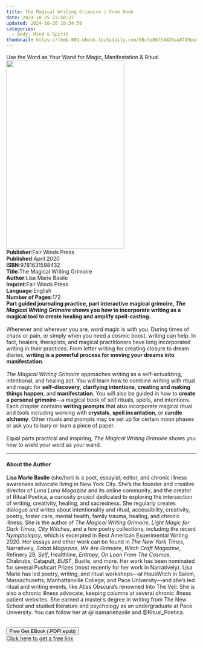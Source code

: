 ```yaml
---
title: The Magical Writing Grimoire | Free Book
date: 2024-10-25 23:50:37
updated: 2024-10-26 10:34:50
categories:
  - Body, Mind & Spirit
thumbnail: https://thmb-001-ebook.techidaily.com/38c3e86f54d26aa8749ea04be8fac5591a4fec440bfae68a2b31efb721e988ed.jpg
---
```

<main id="book-container">
  <div class="flex flex-col">
    <div class="book-brief flex-1 py-6 px-4 sm:p-6 md:py-10 md:px-8">
      <!-- brief-->
      <div class="book-brief-main">
        Use the Word as Your Wand for Magic, Manifestation & Ritual
      </div>
    </div>
    <div
      class="book-meta-info flex-1 grid gap-4 col-start-1 col-end-3 row-start-1 sm:mb-6 sm:grid-cols-4 lg:gap-6 lg:col-start-2 lg:row-end-6 lg:row-span-6 lg:mb-0"
    >
      <div
        class="book-meta-info-left place-content-center mt-4 p-4 text-sm leading-6 col-start-2 col-span-2 dark:text-slate-400"
      >
        <img
          class="w-full h-500 object-cover rounded-lg sm:h-255 sm:col-span-2 lg:col-span-full"
          src="https://img-001-ebook.techidaily.com/59caaf46ae8cd62a8240dc26cc61873c4916443ff7958075449a8bde2981f0ab.jpg"
          alt=""
          width="312"
          height="500"
        />
      </div>
      <div
        class="book-meta-info-right mt-2 col-start-1 row-start-2 col-span-3 self-center"
      >
        <!-- meta data  -->
        <div class="flex flex-col px-4 md:px-8">
          <div class="flex-1">
            <strong>Publisher</strong>:<span class="px-2"
              >Fair Winds Press</span
            >
          </div>
          <div class="flex-1">
            <strong>Published</strong>:<span class="px-2">April 2020</span>
          </div>
          <div class="flex-1">
            <strong>ISBN</strong>:<span class="px-2">9781631598432</span>
          </div>
          <div class="flex-1">
            <strong>Title</strong>:<span class="px-2"
              >The Magical Writing Grimoire</span
            >
          </div>
          <div class="flex-1">
            <strong>Author</strong>:<span class="px-2">Lisa Marie Basile</span>
          </div>
          <div class="flex-1">
            <strong>Imprint</strong>:<span class="px-2">Fair Winds Press</span>
          </div>
          <div class="flex-1">
            <strong>Language</strong>:<span class="px-2">English</span>
          </div>
          <div class="flex-1">
            <strong>Number of Pages</strong>:<span class="px-2">172</span>
          </div>
        </div>
      </div>
    </div>
    <div class="book-description flex-1 py-6 px-4 sm:p-6 md:py-10 md:px-8">
      <div class="book-description-main">
        <div accordion-content="" id="description">
          <b
            >Part guided journaling practice, part interactive magical grimoire,
            <i>The Magical Writing Grimoire</i>&nbsp;shows you how to
            incorporate writing as a magical tool to create healing and amplify
            spell-casting. </b
          ><br /><br />
          Whenever and wherever you are, word magic is with you. During times of
          chaos or pain, or simply when you need a cosmic boost, writing can
          help. In fact, healers, therapists, and magical practitioners have
          long incorporated writing in their practices. From letter writing for
          creating closure to dream diaries,
          <b
            >writing is a powerful process for moving your dreams into
            manifestation</b
          >.&nbsp;<br /><br /><i>The Magical Writing Grimoire&nbsp;</i
          >approaches writing as a self-actualizing, intentional, and healing
          act. You&nbsp;will learn how to combine writing with ritual and magic
          for <b>self-discovery</b>, <b>clarifying&nbsp;intentions</b>,
          <b>creating and making things happen</b>, and <b>manifestation</b>.
          You will also be guided in how to <b>create a personal grimoire</b>—a
          magical book of self rituals, spells, and intentions. Each
          chapter&nbsp;contains <b>writing prompts</b> that also incorporate
          magical ritual and tools including working with <b>crystals</b>,
          <b>spell incantation</b>, or <b>candle alchemy</b>. Other rituals and
          prompts may be set up for certain moon phases or ask you to bury or
          burn a piece of paper.<br /><br />
          Equal parts practical and inspiring,
          <i>The Magical Writing Grimoire</i>&nbsp;shows you how to wield your
          word as your wand.
        </div>
        <div class="accordion-fader"></div>
      </div>
    </div>
    <div class="book-excerpts flex-1 py-6 px-4 sm:p-6 md:py-10 md:px-8">
      <!-- excerpts-->
      <div class="book-excerpts-main">
        <hr />
        <h4 class="placeholder placeholder-heading">
          <span>About the Author</span>
        </h4>
        <p></p>
        <p>
          <b>Lisa Marie Basile</b> (she/her) is a poet, essayist, editor, and
          chronic illness awareness advocate living in New York City. She’s the
          founder and creative director of <i>Luna Luna Magazine</i> and its
          online community, and the creator of Ritual Poetica, a curiosity
          project dedicated to exploring the intersection of writing,
          creativity, healing, and sacredness. She regularly creates dialogue
          and writes about intentionality and ritual, accessibility, creativity,
          poetry, foster care, mental health, family trauma, healing, and
          chronic illness. She is the author of
          <i>The Magical Writing Grimoire</i>,
          <i>Light Magic for Dark Times</i>, <i>City Witches</i>, and a few
          poetry collections, including the recent <i>Nympholepsy</i>, which is
          excerpted in Best American Experimental Writing 2020. Her essays and
          other work can be found in <i>The New York Times</i>, Narratively,
          <i>Sabat Magazine</i>, <i>We Are Grimoire</i>,
          <i>Witch Craft Magazine</i>, Refinery 29, <i>Self</i>, Healthline,
          <i>Entropy</i>, <i>On Loan From The Cosmos</i>, Chakrubs, Catapult,
          <i>BUST</i>, Bustle, and more. Her work has been nominated for several
          Pushcart Prizes (most recently for her work in Narratively). Lisa
          Marie has led poetry, writing, and ritual workshops—at HausWitch in
          Salem, Massachusetts; Manhattanville College; and Pace University—and
          she’s led ritual and writing events, like Atlas Obscura’s renowned
          Into The Veil. She is also a chronic illness advocate, keeping columns
          at several chronic illness patient websites. She earned a master’s
          degree in writing from The New School and studied literature and
          psychology as an undergraduate at Pace University. You can follow her
          at @lisamariebasile and @Ritual_Poetica.<br />&nbsp;
        </p>
        <p></p>
      </div>
    </div>
    <div
      class="book-about-author flex-1 py-6 px-4 sm:p-6 md:py-10 md:px-8"
    ></div>
    <div class="book-free-get flex-1 py-6 px-4 sm:p-6 md:py-10 md:px-8">
      <button
        id="btn-free-get"
        class="bg-blue-500 hover:bg-blue-700 text-white font-bold py-2 px-4 rounded"
      >
        Free Get EBook (.PDF/.epub)
      </button>
      <div id="countdown-display" class="px-2 text-lg mt-2"></div>
      <a
        id="free-link"
        class="hidden bg-blue-500 hover:bg-blue-700 text-white font-bold py-2 px-4 rounded"
        href="https://www.ebooks.com/en-us/book/210198728/the-magical-writing-grimoire/lisa-marie-basile/"
        target="_blank"
        >Click here to get a free link</a
      >
    </div>
    <script>
      let countdownTime = 0;
      let countdownInterval = null;
      document
        .getElementById('btn-free-get')
        .addEventListener('click', startCountdown);
      function startCountdown() {
        countdownTime = new Date().getTime() + 60000 * 3;
        countdownInterval = setInterval(updateCountdown, 1000);
        document.getElementById('btn-free-get').disabled = true;
        document
          .getElementById('btn-free-get')
          .classList.add('bg-gray-500', 'cursor-not-allowed');
      }
      function updateCountdown() {
        let currentTime = new Date().getTime();
        let timeLeft = countdownTime - currentTime;
        let secondsLeft = Math.floor(timeLeft / 1000);
        document.getElementById('countdown-display').innerHTML =
          `Remaining time: ${secondsLeft} seconds.`;
        if (secondsLeft <= 0) {
          clearInterval(countdownInterval);
          document.getElementById('btn-free-get').classList.add('hidden');
          document.getElementById('free-link').classList.remove('hidden');
          document.getElementById('countdown-display').innerHTML = '';
        }
      }
    </script>
  </div>
</main>
